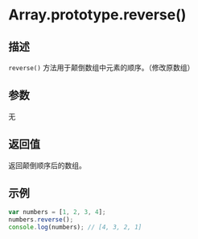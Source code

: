 # Array.prototype.reverse()

## 描述

`reverse()` 方法用于颠倒数组中元素的顺序。（修改原数组）

## 参数

无

## 返回值

返回颠倒顺序后的数组。

## 示例

```js
var numbers = [1, 2, 3, 4];
numbers.reverse();
console.log(numbers); // [4, 3, 2, 1]
```

